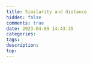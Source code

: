```yaml
---
title: Similarity and distance
hidden: false
comments: true
date: 2023-04-09 14:43:35
categories:
tags:
description:
top:
---
```

